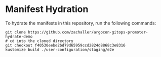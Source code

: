 # Manifest Hydration

To hydrate the manifests in this repository, run the following commands:

```shell
git clone https://github.com/zachaller/argocon-gitops-promoter-hydrate-demo
# cd into the cloned directory
git checkout f40530eebe2bd79d65959ccd2824d8868c3e8316
kustomize build ./user-configuration/staging/e2e
```
